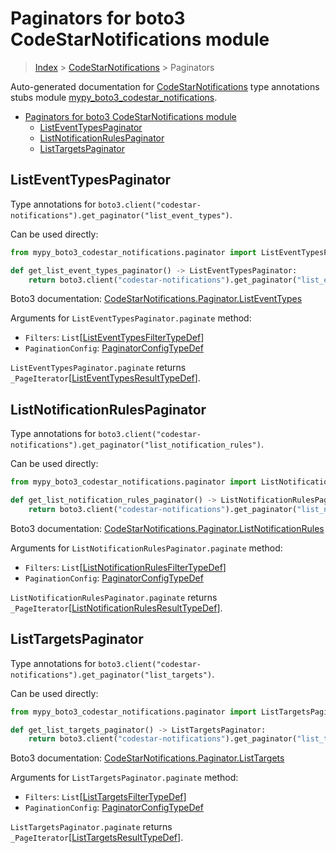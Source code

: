 # Paginators for boto3 CodeStarNotifications module

> [Index](..) > [CodeStarNotifications](.) > Paginators

Auto-generated documentation for
[CodeStarNotifications](https://boto3.amazonaws.com/v1/documentation/api/latest/reference/services/codestar-notifications.html#CodeStarNotifications)
type annotations stubs module
[mypy_boto3_codestar_notifications](https://pypi.org/project/mypy-boto3-codestar-notifications/).

- [Paginators for boto3 CodeStarNotifications module](#paginators-for-boto3-codestarnotifications-module)
  - [ListEventTypesPaginator](#listeventtypespaginator)
  - [ListNotificationRulesPaginator](#listnotificationrulespaginator)
  - [ListTargetsPaginator](#listtargetspaginator)

## ListEventTypesPaginator

Type annotations for
`boto3.client("codestar-notifications").get_paginator("list_event_types")`.

Can be used directly:

```python
from mypy_boto3_codestar_notifications.paginator import ListEventTypesPaginator

def get_list_event_types_paginator() -> ListEventTypesPaginator:
    return boto3.client("codestar-notifications").get_paginator("list_event_types")
```

Boto3 documentation:
[CodeStarNotifications.Paginator.ListEventTypes](https://boto3.amazonaws.com/v1/documentation/api/latest/reference/services/codestar-notifications.html#CodeStarNotifications.Paginator.ListEventTypes)

Arguments for `ListEventTypesPaginator.paginate` method:

- `Filters`:
  `List`\[[ListEventTypesFilterTypeDef](./type_defs.md#listeventtypesfiltertypedef)\]
- `PaginationConfig`:
  [PaginatorConfigTypeDef](./type_defs.md#paginatorconfigtypedef)

`ListEventTypesPaginator.paginate` returns
`_PageIterator`\[[ListEventTypesResultTypeDef](./type_defs.md#listeventtypesresulttypedef)\].

## ListNotificationRulesPaginator

Type annotations for
`boto3.client("codestar-notifications").get_paginator("list_notification_rules")`.

Can be used directly:

```python
from mypy_boto3_codestar_notifications.paginator import ListNotificationRulesPaginator

def get_list_notification_rules_paginator() -> ListNotificationRulesPaginator:
    return boto3.client("codestar-notifications").get_paginator("list_notification_rules")
```

Boto3 documentation:
[CodeStarNotifications.Paginator.ListNotificationRules](https://boto3.amazonaws.com/v1/documentation/api/latest/reference/services/codestar-notifications.html#CodeStarNotifications.Paginator.ListNotificationRules)

Arguments for `ListNotificationRulesPaginator.paginate` method:

- `Filters`:
  `List`\[[ListNotificationRulesFilterTypeDef](./type_defs.md#listnotificationrulesfiltertypedef)\]
- `PaginationConfig`:
  [PaginatorConfigTypeDef](./type_defs.md#paginatorconfigtypedef)

`ListNotificationRulesPaginator.paginate` returns
`_PageIterator`\[[ListNotificationRulesResultTypeDef](./type_defs.md#listnotificationrulesresulttypedef)\].

## ListTargetsPaginator

Type annotations for
`boto3.client("codestar-notifications").get_paginator("list_targets")`.

Can be used directly:

```python
from mypy_boto3_codestar_notifications.paginator import ListTargetsPaginator

def get_list_targets_paginator() -> ListTargetsPaginator:
    return boto3.client("codestar-notifications").get_paginator("list_targets")
```

Boto3 documentation:
[CodeStarNotifications.Paginator.ListTargets](https://boto3.amazonaws.com/v1/documentation/api/latest/reference/services/codestar-notifications.html#CodeStarNotifications.Paginator.ListTargets)

Arguments for `ListTargetsPaginator.paginate` method:

- `Filters`:
  `List`\[[ListTargetsFilterTypeDef](./type_defs.md#listtargetsfiltertypedef)\]
- `PaginationConfig`:
  [PaginatorConfigTypeDef](./type_defs.md#paginatorconfigtypedef)

`ListTargetsPaginator.paginate` returns
`_PageIterator`\[[ListTargetsResultTypeDef](./type_defs.md#listtargetsresulttypedef)\].
